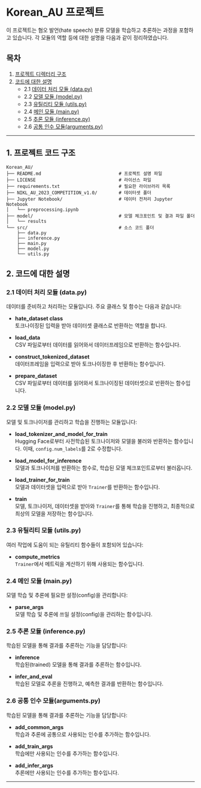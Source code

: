 # Korean_AU 프로젝트

이 프로젝트는 혐오 발언(hate speech) 분류 모델을 학습하고 추론하는 과정을 포함하고 있습니다. 각 모듈의 역할 등에 대한 설명을 다음과 같이 정리하였습니다.



## 목차
1. [프로젝트 디렉터리 구조](#1-프로젝트-디렉터리-구조)
2. [코드에 대한 설명](#2-코드에-대한-설명)
    - 2.1 [데이터 처리 모듈 (data.py)](#21-데이터-처리-모듈-datapy)
    - 2.2 [모델 모듈 (model.py)](#22-모델-모듈-modelpy)
    - 2.3 [유틸리티 모듈 (utils.py)](#23-유틸리티-모듈-utilspy)
    - 2.4 [메인 모듈 (main.py)](#24-메인-모듈-mainpy)
    - 2.5 [추론 모듈 (inference.py)](#25-추론-모듈-inferencepy)
	- 2.6 [공통 인수 모듈(arguments.py)](#26-추론-모듈-inferencepy)
---

## 1. 프로젝트 코드 구조
```plaintext
Korean_AU/
├── README.md                             # 프로젝트 설명 파일
├── LICENSE                               # 라이선스 파일
├── requirements.txt                      # 필요한 라이브러리 목록
├── NIKL_AU_2023_COMPETITION_v1.0/        # 데이터셋 폴더
├── Jupyter Notebook/                     # 데이터 전처리 Jupyter Notebook
│   └── preprocessing.ipynb
├── model/                                # 모델 체크포인트 및 결과 파일 폴더
│   └── results
└── src/                                  # 소스 코드 폴더
    ├── data.py
    ├── inference.py
    ├── main.py
    ├── model.py
    └── utils.py

```

## 2. 코드에 대한 설명

### 2.1 데이터 처리 모듈 (data.py)

데이터를 준비하고 처리하는 모듈입니다. 주요 클래스 및 함수는 다음과 같습니다:

- **hate_dataset class**  
  토크나이징된 입력을 받아 데이터셋 클래스로 반환하는 역할을 합니다.

- **load_data**  
  CSV 파일로부터 데이터를 읽어와서 데이터프레임으로 반환하는 함수입니다.

- **construct_tokenized_dataset**  
  데이터프레임을 입력으로 받아 토크나이징한 후 반환하는 함수입니다.

- **prepare_dataset**  
  CSV 파일로부터 데이터를 읽어와서 토크나이징된 데이터셋으로 반환하는 함수입니다.

### 2.2 모델 모듈 (model.py)

모델 및 토크나이저를 관리하고 학습을 진행하는 모듈입니다:

- **load_tokenizer_and_model_for_train**  
  Hugging Face로부터 사전학습된 토크나이저와 모델을 불러와 반환하는 함수입니다. 이때, `config.num_labels`를 2로 수정합니다.

- **load_model_for_inference**  
  모델과 토크나이저를 반환하는 함수로, 학습된 모델 체크포인트로부터 불러옵니다.

- **load_trainer_for_train**  
  모델과 데이터셋을 입력으로 받아 `Trainer`를 반환하는 함수입니다.

- **train**  
  모델, 토크나이저, 데이터셋을 받아와 `Trainer`를 통해 학습을 진행하고, 최종적으로 최상의 모델을 저장하는 함수입니다.

### 2.3 유틸리티 모듈 (utils.py)

여러 작업에 도움이 되는 유틸리티 함수들이 포함되어 있습니다:

- **compute_metrics**  
  `Trainer`에서 메트릭을 계산하기 위해 사용되는 함수입니다.

### 2.4 메인 모듈 (main.py)

모델 학습 및 추론에 필요한 설정(config)을 관리합니다:

- **parse_args**  
  모델 학습 및 추론에 쓰일 설정(config)을 관리하는 함수입니다.

### 2.5 추론 모듈 (inference.py)

학습된 모델을 통해 결과를 추론하는 기능을 담당합니다:

- **inference**  
  학습된(trained) 모델을 통해 결과를 추론하는 함수입니다.

- **infer_and_eval**  
  학습된 모델로 추론을 진행하고, 예측한 결과를 반환하는 함수입니다.
  
### 2.6 공통 인수 모듈(arguments.py)

학습된 모델을 통해 결과를 추론하는 기능을 담당합니다:

- **add_common_args**  
  학습과 추론에 공통으로 사용되는 인수를 추가하는 함수입니다.

- **add_train_args**  
  학습에만 사용되는 인수를 추가하는 함수입니다.
  
- **add_infer_args**  
  추론에만 사용되는 인수를 추가하는 함수입니다.
 
  
  
  
  
  

---